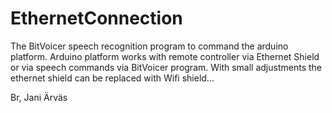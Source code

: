# EthernetConnection
The BitVoicer speech recognition program to command the arduino platform.
Arduino platform works with remote controller via Ethernet Shield or via speech commands via BitVoicer program.
With small adjustments the ethernet shield can be replaced with Wifi shield...

Br,
Jani Ärväs
